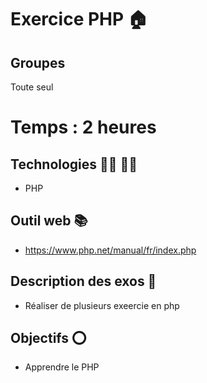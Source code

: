 # Exercice PHP 🏠

## Groupes 

Toute seul

# Temps : 2 heures

## Technologies 👨‍💻 👩‍💻

- PHP

## Outil web 📚

- https://www.php.net/manual/fr/index.php

## Description des exos 📄

- Réaliser de plusieurs exeercie en php

## Objectifs ⭕️

- Apprendre le PHP

